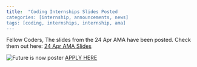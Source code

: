 ```yaml
---
title:  "Coding Internships Slides Posted
categories: [internship, announcements, news]
tags: [coding, internships, internship, ama]
---
```

 
Fellow Coders,
The slides from the 24 Apr AMA have been posted. Check them out here: <a href="./assets/docs/2020-04-24-InternshipSlideDeck.pdf" target="_blank">24 Apr AMA Slides</a>

![Future is now poster](https://github.com/airmencoders/airmencoders.github.io/blob/master/images/Internships.jpeg?raw=true)
[APPLY HERE](https://docs.google.com/forms/d/e/1FAIpQLSeZ6kcvm21TIrMdmDH-41XwIcEuz2otaJSthURZHnFhMnvKyQ/viewform) 